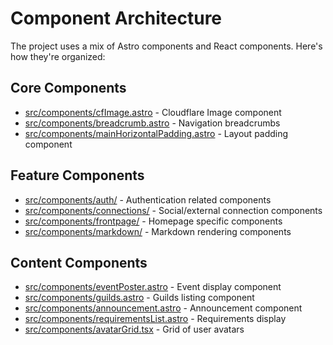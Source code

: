 # Component Architecture

The project uses a mix of Astro components and React components. Here's how they're organized:

## Core Components
- [src/components/cfImage.astro](../src/components/cfImage.astro) - Cloudflare Image component
- [src/components/breadcrumb.astro](../src/components/breadcrumb.astro) - Navigation breadcrumbs
- [src/components/mainHorizontalPadding.astro](../src/components/mainHorizontalPadding.astro) - Layout padding component

## Feature Components
- [src/components/auth/](../src/components/auth) - Authentication related components
- [src/components/connections/](../src/components/connections) - Social/external connection components
- [src/components/frontpage/](../src/components/frontpage) - Homepage specific components
- [src/components/markdown/](../src/components/markdown) - Markdown rendering components

## Content Components
- [src/components/eventPoster.astro](../src/components/eventPoster.astro) - Event display component
- [src/components/guilds.astro](../src/components/guilds.astro) - Guilds listing component
- [src/components/announcement.astro](../src/components/announcement.astro) - Announcement component
- [src/components/requirementsList.astro](../src/components/requirementsList.astro) - Requirements display
- [src/components/avatarGrid.tsx](../src/components/avatarGrid.tsx) - Grid of user avatars

